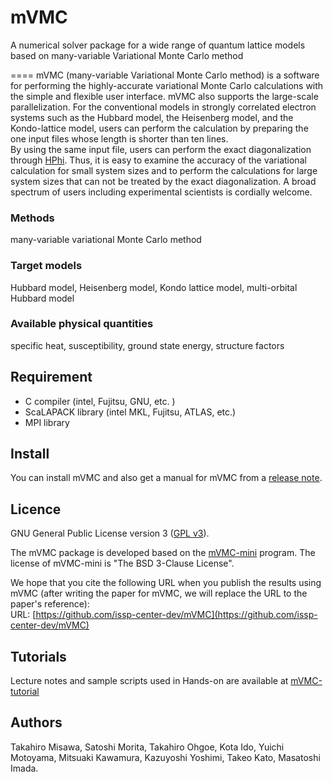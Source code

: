 # mVMC

A numerical solver package for a wide range of quantum lattice models based on many-variable Variational Monte Carlo method

====
mVMC (many-variable Variational Monte Carlo method)
is a software for performing the highly-accurate 
variational Monte Carlo calculations
with the simple and flexible user interface.
mVMC also supports the large-scale parallelization.
For the conventional models in strongly correlated electron systems such as the Hubbard model, the Heisenberg model, and the Kondo-lattice model,
users can perform the calculation by preparing the one input files whose length is shorter than ten lines.  
By using the same input file, users can perform the exact diagonalization through [HPhi](https://github.com/QLMS/HPhi/releases).
Thus, it is easy to examine the accuracy of the variational calculation for small system sizes
and to perform the calculations 
for large system sizes that can not be treated 
by the exact diagonalization.
A broad spectrum of users including experimental scientists is cordially welcome.


### Methods
many-variable variational Monte Carlo method


### Target models
Hubbard model, Heisenberg model, Kondo lattice model, multi-orbital Hubbard model

### Available physical quantities
specific heat, susceptibility, ground state energy, structure factors


## Requirement
- C compiler (intel, Fujitsu, GNU, etc. ) 
- ScaLAPACK library (intel MKL, Fujitsu, ATLAS, etc.) 
- MPI library

## Install

You can install mVMC and also get a manual for mVMC from a [release note](https://github.com/issp-center-dev/mVMC/releases).


## Licence

GNU General Public License version 3 ([GPL v3](http://www.gnu.org/licenses/gpl-3.0.en.html)). 

The mVMC package is developed based on the [mVMC-mini](https://github.com/fiber-miniapp/mVMC-mini) program. The license of mVMC-mini is "The BSD 3-Clause License".

We hope that you cite the following URL when you publish the results using mVMC (after writing the paper for mVMC, we will replace the URL to the paper's reference):  
URL: [https://github.com/issp-center-dev/mVMC](https://github.com/issp-center-dev/mVMC)

## Tutorials
Lecture notes and sample scripts used in Hands-on
are available at [mVMC-tutorial](https://github.com/issp-center-dev/mVMC-tutorial)

## Authors
Takahiro Misawa, Satoshi Morita, Takahiro Ohgoe, Kota Ido, Yuichi Motoyama, Mitsuaki Kawamura, Kazuyoshi Yoshimi, Takeo Kato, Masatoshi Imada.
